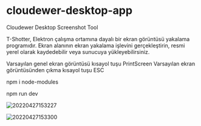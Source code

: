 # cloudewer-desktop-app
Cloudewer Desktop Screenshot Tool


T-Shotter,
   Elektron çalışma ortamına dayalı bir ekran görüntüsü yakalama programıdır. Ekran alanının ekran yakalama işlevini gerçekleştirin, resmi yerel olarak kaydedebilir veya sunucuya yükleyebilirsiniz.

Varsayılan genel ekran görüntüsü kısayol tuşu PrintScreen
Varsayılan ekran görüntüsünden çıkma kısayol tuşu ESC

npm i node-modules 


npm run dev

![20220427153227](https://user-images.githubusercontent.com/104488466/165519292-e12ebce8-9872-42e7-854a-f4dbbb3a1acb.png)


![20220427153300](https://user-images.githubusercontent.com/104488466/165519322-c38139fc-2e84-4dcf-b88c-26fb6da5dc9e.png)
